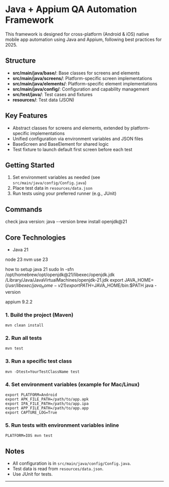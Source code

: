 # Java + Appium QA Automation Framework

This framework is designed for cross-platform (Android & iOS) native mobile app automation using Java and Appium, following best practices for 2025.

## Structure
- **src/main/java/base/**: Base classes for screens and elements
- **src/main/java/screens/**: Platform-specific screen implementations
- **src/main/java/elements/**: Platform-specific element implementations
- **src/main/java/config/**: Configuration and capability management
- **src/test/java/**: Test cases and fixtures
- **resources/**: Test data (JSON)

## Key Features
- Abstract classes for screens and elements, extended by platform-specific implementations
- Unified configuration via environment variables and JSON files
- BaseScreen and BaseElement for shared logic
- Test fixture to launch default first screen before each test

## Getting Started
1. Set environment variables as needed (see `src/main/java/config/Config.java`)
2. Place test data in `resources/data.json`
3. Run tests using your preferred runner (e.g., JUnit)

## Commands

check java version:
java --version
brew install openjdk@21

## Core Technologies
- Java 21

node 23
nvm use 23

how to setup java 21
sudo ln -sfn /opt/homebrew/opt/openjdk@21/libexec/openjdk.jdk /Library/Java/JavaVirtualMachines/openjdk-21.jdk
export JAVA_HOME=$(/usr/libexec/java_home -v21)
export PATH=$JAVA_HOME/bin:$PATH
java -version

appium 9.2.2

### 1. Build the project (Maven)
```
mvn clean install
```

### 2. Run all tests
```
mvn test
```

### 3. Run a specific test class
```
mvn -Dtest=YourTestClassName test
```

### 4. Set environment variables (example for Mac/Linux)
```
export PLATFORM=Android
export APK_FILE_PATH=/path/to/app.apk
export IPA_FILE_PATH=/path/to/app.ipa
export APP_FILE_PATH=/path/to/app.app
export CAPTURE_LOG=True
```

### 5. Run tests with environment variables inline
```
PLATFORM=IOS mvn test
```

## Notes
- All configuration is in `src/main/java/config/Config.java`.
- Test data is read from `resources/data.json`.
- Use JUnit for tests.

---
